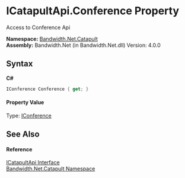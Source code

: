 ﻿# ICatapultApi.Conference Property 
 

Access to Conference Api

**Namespace:**&nbsp;<a href ="N_Bandwidth_Net_Catapult.md">Bandwidth.Net.Catapult</a><br />**Assembly:**&nbsp;Bandwidth.Net (in Bandwidth.Net.dll) Version: 4.0.0

## Syntax

**C#**<br />
``` C#
IConference Conference { get; }
```


#### Property Value
Type: <a href ="T_Bandwidth_Net_Catapult_IConference.md">IConference</a>

## See Also


#### Reference
<a href ="T_Bandwidth_Net_Catapult_ICatapultApi.md">ICatapultApi Interface</a><br /><a href ="N_Bandwidth_Net_Catapult.md">Bandwidth.Net.Catapult Namespace</a><br />